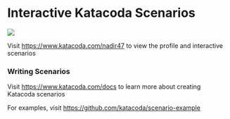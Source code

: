 # Interactive Katacoda Scenarios

[![](http://shields.katacoda.com/katacoda/nadir47/count.svg)](https://www.katacoda.com/nadir47 "Get your profile on Katacoda.com")

Visit https://www.katacoda.com/nadir47 to view the profile and interactive scenarios

### Writing Scenarios
Visit https://www.katacoda.com/docs to learn more about creating Katacoda scenarios

For examples, visit https://github.com/katacoda/scenario-example
